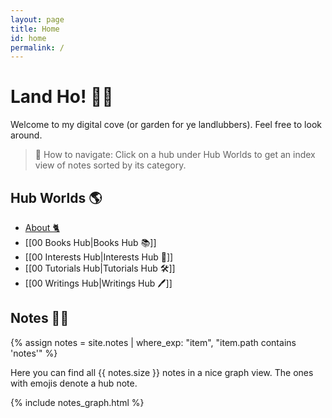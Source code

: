 ```yaml
---
layout: page
title: Home
id: home
permalink: /
---
```


# Land Ho! 🏴‍☠️

Welcome to my digital cove (or garden for ye landlubbers). Feel free to look around.

> 🧭 How to navigate: Click on a hub under Hub Worlds to get an index view of notes sorted by its category.

## Hub Worlds 🌎
- <a class="internal-link" href="/about">About 🐈</a>
- [[00 Books Hub|Books Hub 📚]]
- [[00 Interests Hub|Interests Hub 🤔]]
- [[00 Tutorials Hub|Tutorials Hub 🛠️]]
- [[00 Writings Hub|Writings Hub 🖊️]]

<div class="grid-element">
  <h2>Notes 👨‍💻</h2>

  {% assign notes = site.notes | where_exp: "item", "item.path contains 'notes'" %}
  <p>
    Here you can find all {{ notes.size }} notes in a nice graph view. The ones with emojis denote a hub note.
  </p>

  {% include notes_graph.html %}
</div>